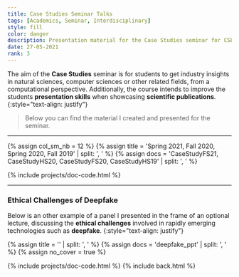 ```yaml
---
title: Case Studies Seminar Talks
tags: [Academics, Seminar, Interdisciplinary]
style: fill
color: danger
description: Presentation material for the Case Studies seminar for CSE students at ETH Zurich
date: 27-05-2021
rank: 3
---
```


The aim of the **Case Studies** seminar is for students to get industry insights in natural sciences, computer sciences or other related fields, from a computational perspective. Additionally, the course intends to improve the students **presentation skills** when showcasing **scientific publications**.
{:style="text-align: justify"}

> Below you can find the material I created and presented for the seminar.

<hr>

{% assign col_sm_nb = 12 %}
{% assign title = 'Spring 2021, Fall 2020, Spring 2020, Fall 2019' | split: ', ' %}
{% assign docs = 'CaseStudyFS21, CaseStudyHS20, CaseStudyFS20, CaseStudyHS19' | split: ', ' %}

{% include projects/doc-code.html %}

<hr>

### Ethical Challenges of Deepfake

Below is an other example of a panel I presented in the frame of an optional lecture, discussing the **ethical challenges** involved in rapidly emerging technologies such as **deepfake**.
{:style="text-align: justify"}

{% assign title = '' | split: ', ' %}
{% assign docs = 'deepfake_ppt' | split: ', ' %}
{% assign no_cover = true %}

{% include projects/doc-code.html %}
{% include back.html %}
